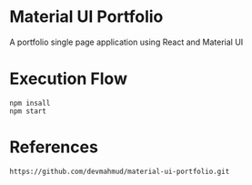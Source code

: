 # Material UI Portfolio

A portfolio single page application using React and Material UI

# Execution Flow
```
npm insall
npm start
```

# References
```
https://github.com/devmahmud/material-ui-portfolio.git
```
